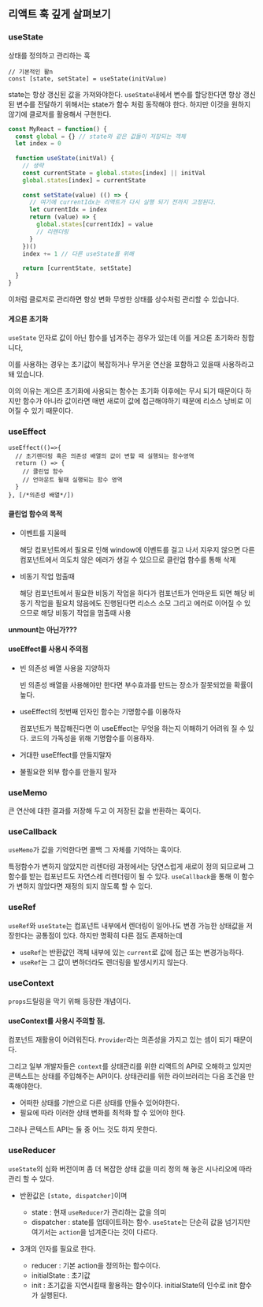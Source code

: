 ## 리액트 훅 깊게 살펴보기

### useState

상태를 정의하고 관리하는 훅

```react
// 기본적인 활n
const [state, setState] = useState(initValue)
```

state는 항상 갱신된 값을 가져와야한다. `useState`내에서 변수를 할당한다면 항상 갱신된 변수를 전달하기 위해서는 state가 함수 처럼 동작해야 한다. 하지만 이것을 원하지 않기에 클로저를 활용해서 구현한다.

```js
const MyReact = function() {
  const global = {} // state와 같은 값들이 저장되는 객체
  let index = 0   
  
  function useState(initVal) {
    // 생략
    const currentState = global.states[index] || initVal
    global.states[index] = currentState
    
    const setState(value) (() => {
      // 여기에 currentIdx는 리액트가 다시 실행 되기 전까지 고정된다.
      let currentIdx = index
      return (value) => {
        global.states[currentIdx] = value
        // 리렌더링
      }
    })()
    index += 1 // 다른 useState를 위해 
    
    return [currentState, setState]
  }
}
```

이처럼 클로저로 관리하면 항상 변화 무쌍한 상태를 상수처럼 관리할 수 있습니다.

#### 게으른 초기화

`useState` 인자로 값이 아닌 함수를 넘겨주는 경우가 있는데 이를 게으론 초기화라 칭합니다, 

이를 사용하는 경우는 초기값이 복잡하거나 무거운 연산을 포함하고 있을때 사용하라고 돼 있습니다.

이의 이유는 게으른 초기화에 사용되는 함수는 초기화 이후에는 무시 되기 때문이다 하지만 함수가 아니라 값이라면 매번 새로이 값에 접근해야하기 때문에 리소스 낭비로 이어질 수 있기 때문이다.

### useEffect

```react
useEffect(()=>{
  // 초기렌더링 혹은 의존성 배열의 값이 변할 때 실행되는 함수영역
  return () => {
    // 클린업 함수
    // 언마운트 될때 실행되는 함수 영역
  }
}, [/*의존성 배열*/])
```

#### 클린업 함수의 목적

- 이벤트를 지울떼

  해당 컴포넌트에서 필요로 인해 window에 이벤트를 걸고 나서 지우지 않으면 다른 컴포넌트에서 의도치 않은 에러가 생길 수 있으므로 클린업 함수를 통해 삭제

- 비동기 작업 멈출때

  해당 컴포넌트에서 필요한 비동기 작업을 하다가 컴포넌트가 언마운트 되면 해당 비동기 작업을 필요치 않음에도 진행된다면 리소스 소모 그리고 에러로 이어질 수 있으므로 해당 비동기 작업을 멈출때 사용

**unmount는 아닌가???**

#### useEffect를 사용시 주의점

- 빈 의존성 배열 사용을 지양하자

  빈 의존성 배열을 사용해야만 한다면 부수효과를 만드는 장소가 잘못되었을 확률이 높다.

- useEffect의 첫번째 인자인 함수는 기명함수를 이용하자

  컴포넌트가 복잡해진다면 이 useEffect는 무엇을 하는지 이해하기 어려워 질 수 있다. 코드의 가독성을 위해 기명함수를 이용하자.

- 거대한 useEffect를 만들지말자

- 불필요한 외부 함수를 만들지 말자

### useMemo

큰 연산에 대한 결과를 저장해 두고 이 저장된 값을 반환하는 훅이다.

### useCallback

`useMemo`가 값을 기억한다면 콜백 그 자체를 기억하는 훅이다.

특정함수가 변하지 않았지만 리렌더링 과정에서는 당연스럽게 새로이 정의 되므로써 그 함수를 받는 컴포넌트도 자연스레 리렌더링이 될 수 있다. `useCallback`을 통해 이 함수가 변하지 않았다면 재정의 되지 않도록 할 수 있다.

### useRef

`useRef`와 `useState`는 컴포넌트 내부에서 렌더링이 일어나도 변경 가능한 상태값을 저장한다는 공통점이 있다. 하지만 명확히 다른 점도 존재하는데

- `useRef`는 반환값인 객체 내부에 있는 `current`로 값에 접근 또는 변경가능하다.
- `useRef`는 그 값이 변하더라도 렌더링을 발생시키지 않는다.

### useContext

`props`드릴링을 막기 위해 등장한 개념이다.

#### useContext를 사용시 주의할 점.

컴포넌트 재활용이 어려워진다. `Provider`라는 의존성을 가지고 있는 셈이 되기 때문이다.

그리고 일부 개발자들은 `context`를 상태관리를 위한 리액트의 API로 오해하고 있지만 콘텍스트는 상태를 주입해주는 API이다. 상태관리를 위한 라이브러리는 다음 조건을 만족해야한다.

- 어떠한 상태를 기반으로 다른 상태를 만들수 있어야한다.
- 필요에 따라 이러한 상태 변화를 최적화 할 수 있어야 한다.

그러나 콘텍스트 API는 둘 중 어느 것도 하지 못한다.

### useReducer

`useState`의 심화 버전이며 좀 더 복잡한 상태 값을 미리 정의 해 놓은 시나리오에 따라 관리 할 수 있다.

- 반환값은 `[state, dispatcher]`이며 

  - state : 현재 `useReducer`가 관리하는 값을 의미
  - dispatcher : state를 업데이트하는 함수. `useState`는 단순히 값을 넘기지만 여기서는 `action`을 넘겨준다는 것이 다르다.

- 3개의 인자를 필요로 한다.

  - reducer : 기본 action을 정의하는 함수이다.
  - initialState : 초기값
  - init : 초기값을 지연시킬때 활용하는 함수이다. initialState의 인수로 init 함수가 실행된다.

  